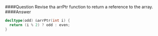 ####Question
Revise tha arrPtr function to return a reference to the array.
####Answer  
```cpp
decltype(odd) &arrPtr(int i) {
  return (i % 2) ? odd : even;
}
```
